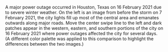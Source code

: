 A major power outage occurred in Houston, Texas on 16 February 2021 due to severe winter weather. On the left is an image from before the storm on 7 February 2021, the city lights fill up most of the central area and emanates outwards along major roads. Move the center swipe line to the left and dark patches appear in the western, eastern, and southern portions of the city on 16 February 2021 where power outages affected the city for several days. (A different color palette was applied to this comparison to highlight the differences between the two images.)
